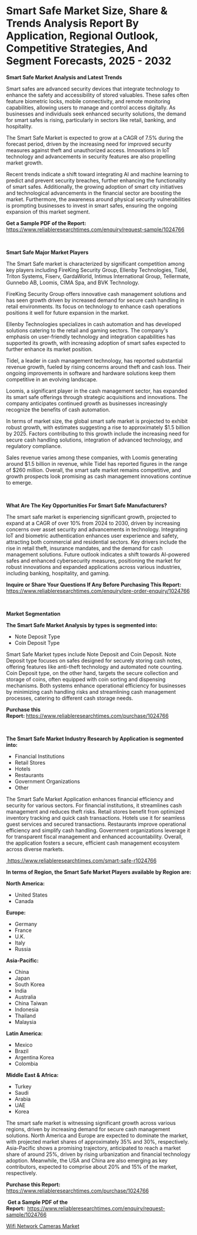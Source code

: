 <p><h1>Smart Safe Market Size, Share & Trends Analysis Report By Application, Regional Outlook, Competitive Strategies, And Segment Forecasts, 2025 - 2032</h1></p><p><strong>Smart Safe Market Analysis and Latest Trends</strong></p>
<p><p>Smart safes are advanced security devices that integrate technology to enhance the safety and accessibility of stored valuables. These safes often feature biometric locks, mobile connectivity, and remote monitoring capabilities, allowing users to manage and control access digitally. As businesses and individuals seek enhanced security solutions, the demand for smart safes is rising, particularly in sectors like retail, banking, and hospitality.</p><p>The Smart Safe Market is expected to grow at a CAGR of 7.5% during the forecast period, driven by the increasing need for improved security measures against theft and unauthorized access. Innovations in IoT technology and advancements in security features are also propelling market growth. </p><p>Recent trends indicate a shift toward integrating AI and machine learning to predict and prevent security breaches, further enhancing the functionality of smart safes. Additionally, the growing adoption of smart city initiatives and technological advancements in the financial sector are boosting the market. Furthermore, the awareness around physical security vulnerabilities is prompting businesses to invest in smart safes, ensuring the ongoing expansion of this market segment.</p></p>
<p><strong>Get a Sample PDF of the Report:&nbsp;</strong> <a href="https://www.reliableresearchtimes.com/enquiry/request-sample/1024766?utm_campaign=2643&utm_medium=2&utm_source=Github&utm_content=ia&utm_term=06032025&utm_id=smart-safe">https://www.reliableresearchtimes.com/enquiry/request-sample/1024766</a></p>
<p>&nbsp;</p>
<p><strong>Smart Safe Major Market Players</strong></p>
<p><p>The Smart Safe market is characterized by significant competition among key players including FireKing Security Group, Ellenby Technologies, Tidel, Triton Systems, Fiserv, GardaWorld, Intimus International Group, Tellermate, Gunnebo AB, Loomis, CIMA Spa, and BVK Technology. </p><p>FireKing Security Group offers innovative cash management solutions and has seen growth driven by increased demand for secure cash handling in retail environments. Its focus on technology to enhance cash operations positions it well for future expansion in the market.</p><p>Ellenby Technologies specializes in cash automation and has developed solutions catering to the retail and gaming sectors. The company's emphasis on user-friendly technology and integration capabilities has supported its growth, with increasing adoption of smart safes expected to further enhance its market position.</p><p>Tidel, a leader in cash management technology, has reported substantial revenue growth, fueled by rising concerns around theft and cash loss. Their ongoing improvements in software and hardware solutions keep them competitive in an evolving landscape.</p><p>Loomis, a significant player in the cash management sector, has expanded its smart safe offerings through strategic acquisitions and innovations. The company anticipates continued growth as businesses increasingly recognize the benefits of cash automation.</p><p>In terms of market size, the global smart safe market is projected to exhibit robust growth, with estimates suggesting a rise to approximately $1.5 billion by 2025. Factors contributing to this growth include the increasing need for secure cash handling solutions, integration of advanced technology, and regulatory compliance.</p><p>Sales revenue varies among these companies, with Loomis generating around $1.5 billion in revenue, while Tidel has reported figures in the range of $260 million. Overall, the smart safe market remains competitive, and growth prospects look promising as cash management innovations continue to emerge.</p></p>
<p>&nbsp;</p>
<p><strong>What Are The Key Opportunities For Smart Safe Manufacturers?</strong></p>
<p><p>The smart safe market is experiencing significant growth, projected to expand at a CAGR of over 10% from 2024 to 2030, driven by increasing concerns over asset security and advancements in technology. Integrating IoT and biometric authentication enhances user experience and safety, attracting both commercial and residential sectors. Key drivers include the rise in retail theft, insurance mandates, and the demand for cash management solutions. Future outlook indicates a shift towards AI-powered safes and enhanced cybersecurity measures, positioning the market for robust innovations and expanded applications across various industries, including banking, hospitality, and gaming.</p></p>
<p><strong>Inquire or Share Your Questions If Any Before Purchasing This Report:</strong> <a href="https://www.reliableresearchtimes.com/enquiry/pre-order-enquiry/1024766?utm_campaign=2643&utm_medium=2&utm_source=Github&utm_content=ia&utm_term=06032025&utm_id=smart-safe">https://www.reliableresearchtimes.com/enquiry/pre-order-enquiry/1024766</a></p>
<p>&nbsp;</p>
<p><strong>Market Segmentation</strong></p>
<p><strong>The Smart Safe Market Analysis by types is segmented into:</strong></p>
<p><ul><li>Note Deposit Type</li><li>Coin Deposit Type</li></ul></p>
<p><p>Smart Safe Market types include Note Deposit and Coin Deposit. Note Deposit type focuses on safes designed for securely storing cash notes, offering features like anti-theft technology and automated note counting. Coin Deposit type, on the other hand, targets the secure collection and storage of coins, often equipped with coin sorting and dispensing mechanisms. Both systems enhance operational efficiency for businesses by minimizing cash handling risks and streamlining cash management processes, catering to different cash storage needs.</p></p>
<p><strong>Purchase this Report:&nbsp;</strong><a href="https://www.reliableresearchtimes.com/purchase/1024766?utm_campaign=2643&utm_medium=2&utm_source=Github&utm_content=ia&utm_term=06032025&utm_id=smart-safe">https://www.reliableresearchtimes.com/purchase/1024766</a></p>
<p>&nbsp;</p>
<p><strong>The Smart Safe Market Industry Research by Application is segmented into:</strong></p>
<p><ul><li>Financial Institutions</li><li>Retail Stores</li><li>Hotels</li><li>Restaurants</li><li>Government Organizations</li><li>Other</li></ul></p>
<p><p>The Smart Safe Market Application enhances financial efficiency and security for various sectors. For financial institutions, it streamlines cash management and reduces theft risks. Retail stores benefit from optimized inventory tracking and quick cash transactions. Hotels use it for seamless guest services and secured transactions. Restaurants improve operational efficiency and simplify cash handling. Government organizations leverage it for transparent fiscal management and enhanced accountability. Overall, the application fosters a secure, efficient cash management ecosystem across diverse markets.</p></p>
<p><a href="https://www.reliableresearchtimes.com/smart-safe-r1024766?utm_campaign=2643&utm_medium=2&utm_source=Github&utm_content=ia&utm_term=06032025&utm_id=smart-safe">&nbsp;https://www.reliableresearchtimes.com/smart-safe-r1024766</a></p>
<p><strong>In terms of Region, the Smart Safe Market Players available by Region are:</strong></p>
<p>
    <p> <strong> North America: </strong>
        <ul>
            <li>United States</li>
            <li>Canada</li>
        </ul>
        </p> 
    <p> <strong> Europe: </strong>
        <ul>
            <li>Germany</li>
            <li>France</li>
            <li>U.K.</li>
            <li>Italy</li>
            <li>Russia</li>
        </ul>
        </p> 
    <p> <strong> Asia-Pacific: </strong>
        <ul>
            <li>China</li>
            <li>Japan</li>
            <li>South Korea</li>
            <li>India</li>
            <li>Australia</li>
            <li>China Taiwan</li>
            <li>Indonesia</li>
            <li>Thailand</li>
            <li>Malaysia</li>
        </ul>
        </p> 
    <p> <strong> Latin America: </strong>
        <ul>
            <li>Mexico</li>
            <li>Brazil</li>
            <li>Argentina Korea</li>
            <li>Colombia</li>
        </ul>
        </p> 
    <p> <strong> Middle East & Africa: </strong>
        <ul>
            <li>Turkey</li>
            <li>Saudi</li>
            <li>Arabia</li>
            <li>UAE</li>
            <li>Korea</li>
        </ul>
    </p>
    </p>
<p><p>The smart safe market is witnessing significant growth across various regions, driven by increasing demand for secure cash management solutions. North America and Europe are expected to dominate the market, with projected market shares of approximately 35% and 30%, respectively. Asia-Pacific shows a promising trajectory, anticipated to reach a market share of around 25%, driven by rising urbanization and financial technology adoption. Meanwhile, the USA and China are also emerging as key contributors, expected to comprise about 20% and 15% of the market, respectively.</p></p>
<p><strong>Purchase this Report: </strong><a href="https://www.reliableresearchtimes.com/purchase/1024766?utm_campaign=2643&utm_medium=2&utm_source=Github&utm_content=ia&utm_term=06032025&utm_id=smart-safe">https://www.reliableresearchtimes.com/purchase/1024766</a></p>
<p>&nbsp;<strong>Get a Sample PDF of the Report:&nbsp;&nbsp;</strong><a href="https://www.reliableresearchtimes.com/enquiry/request-sample/1024766?utm_campaign=2643&utm_medium=2&utm_source=Github&utm_content=ia&utm_term=06032025&utm_id=smart-safe">https://www.reliableresearchtimes.com/enquiry/request-sample/1024766</a></p>
<p><strong></strong></p>
<p><p><a href="https://github.com/suleimannichelle7/Market-Research-Report-List-1/blob/main/wifi-network-cameras-market.md?utm_campaign=2643&utm_medium=2&utm_source=Github&utm_content=ia&utm_term=06032025&utm_id=smart-safe">Wifi Network Cameras Market</a></p></p>
